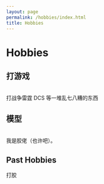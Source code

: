```yaml
---
layout: page
permalink: /hobbies/index.html
title: Hobbies
---
```


# Hobbies

## 打游戏

<div class="third">

</div>
<br>打战争雷霆 DCS 等一堆乱七八糟的东西

## 模型
<div class="third">

</div>
<br>我是胶佬（也许吧）。




## Past Hobbies

打胶



<!-- Calendly inline widget begin -->

<div class="calendly-inline-widget" data-url="https://calendly.com/lancecai/meet-with-lance" style="min-width:320px;height:630px;"></div>
<script type="text/javascript" src="https://assets.calendly.com/assets/external/widget.js" async></script>
<!-- Calendly inline widget end -->

